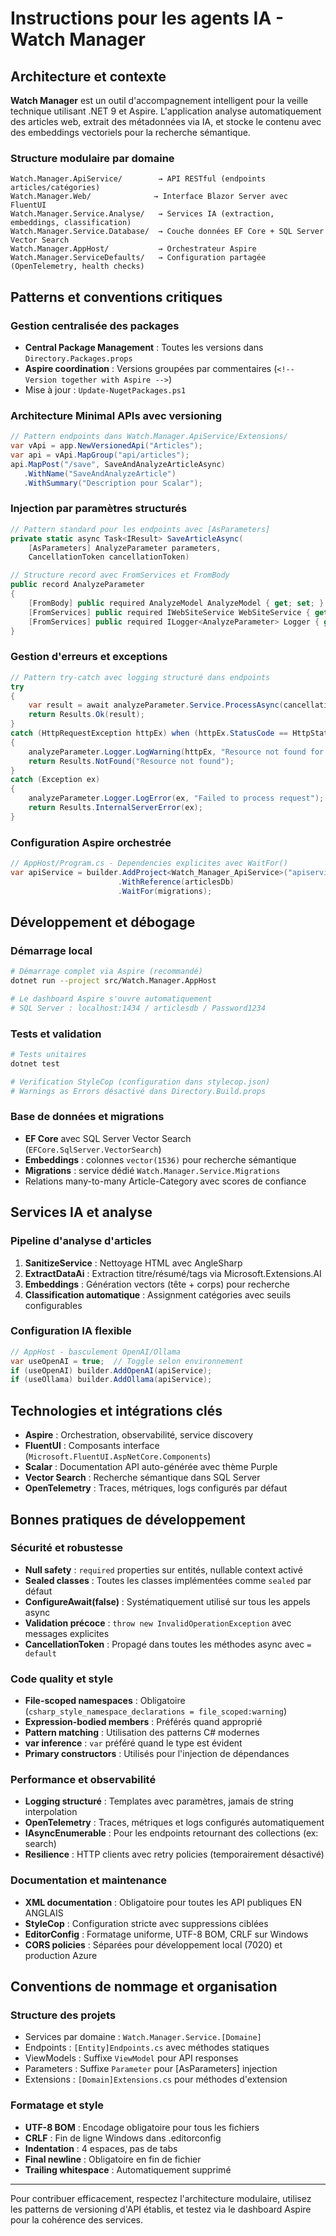 ﻿# Instructions pour les agents IA - Watch Manager

## Architecture et contexte

**Watch Manager** est un outil d'accompagnement intelligent pour la veille technique utilisant .NET 9 et Aspire. L'application analyse automatiquement des articles web, extrait des métadonnées via IA, et stocke le contenu avec des embeddings vectoriels pour la recherche sémantique.

### Structure modulaire par domaine

```
Watch.Manager.ApiService/        → API RESTful (endpoints articles/catégories)
Watch.Manager.Web/              → Interface Blazor Server avec FluentUI
Watch.Manager.Service.Analyse/   → Services IA (extraction, embeddings, classification)
Watch.Manager.Service.Database/  → Couche données EF Core + SQL Server Vector Search
Watch.Manager.AppHost/           → Orchestrateur Aspire
Watch.Manager.ServiceDefaults/   → Configuration partagée (OpenTelemetry, health checks)
```

## Patterns et conventions critiques

### Gestion centralisée des packages
- **Central Package Management** : Toutes les versions dans `Directory.Packages.props`
- **Aspire coordination** : Versions groupées par commentaires (`<!-- Version together with Aspire -->`)
- Mise à jour : `Update-NugetPackages.ps1`

### Architecture Minimal APIs avec versioning
```csharp
// Pattern endpoints dans Watch.Manager.ApiService/Extensions/
var vApi = app.NewVersionedApi("Articles");
var api = vApi.MapGroup("api/articles");
api.MapPost("/save", SaveAndAnalyzeArticleAsync)
   .WithName("SaveAndAnalyzeArticle")
   .WithSummary("Description pour Scalar");
```

### Injection par paramètres structurés
```csharp
// Pattern standard pour les endpoints avec [AsParameters]
private static async Task<IResult> SaveArticleAsync(
    [AsParameters] AnalyzeParameter parameters,
    CancellationToken cancellationToken)

// Structure record avec FromServices et FromBody
public record AnalyzeParameter
{
    [FromBody] public required AnalyzeModel AnalyzeModel { get; set; }
    [FromServices] public required IWebSiteService WebSiteService { get; set; }
    [FromServices] public required ILogger<AnalyzeParameter> Logger { get; set; }
}
```

### Gestion d'erreurs et exceptions
```csharp
// Pattern try-catch avec logging structuré dans endpoints
try
{
    var result = await analyzeParameter.Service.ProcessAsync(cancellationToken).ConfigureAwait(false);
    return Results.Ok(result);
}
catch (HttpRequestException httpEx) when (httpEx.StatusCode == HttpStatusCode.NotFound)
{
    analyzeParameter.Logger.LogWarning(httpEx, "Resource not found for {Url}", url);
    return Results.NotFound("Resource not found");
}
catch (Exception ex)
{
    analyzeParameter.Logger.LogError(ex, "Failed to process request");
    return Results.InternalServerError(ex);
}
```

### Configuration Aspire orchestrée
```csharp
// AppHost/Program.cs - Dependencies explicites avec WaitFor()
var apiService = builder.AddProject<Watch_Manager_ApiService>("apiservice")
                        .WithReference(articlesDb)
                        .WaitFor(migrations);
```

## Développement et débogage

### Démarrage local
```bash
# Démarrage complet via Aspire (recommandé)
dotnet run --project src/Watch.Manager.AppHost

# Le dashboard Aspire s'ouvre automatiquement
# SQL Server : localhost:1434 / articlesdb / Password1234
```

### Tests et validation
```bash
# Tests unitaires
dotnet test

# Verification StyleCop (configuration dans stylecop.json)
# Warnings as Errors désactivé dans Directory.Build.props
```

### Base de données et migrations
- **EF Core** avec SQL Server Vector Search (`EFCore.SqlServer.VectorSearch`)
- **Embeddings** : colonnes `vector(1536)` pour recherche sémantique
- **Migrations** : service dédié `Watch.Manager.Service.Migrations`
- Relations many-to-many Article-Category avec scores de confiance

## Services IA et analyse

### Pipeline d'analyse d'articles
1. **SanitizeService** : Nettoyage HTML avec AngleSharp
2. **ExtractDataAi** : Extraction titre/résumé/tags via Microsoft.Extensions.AI
3. **Embeddings** : Génération vectors (tête + corps) pour recherche
4. **Classification automatique** : Assignment catégories avec seuils configurables

### Configuration IA flexible
```csharp
// AppHost - basculement OpenAI/Ollama
var useOpenAI = true;  // Toggle selon environnement
if (useOpenAI) builder.AddOpenAI(apiService);
if (useOllama) builder.AddOllama(apiService);
```

## Technologies et intégrations clés

- **Aspire** : Orchestration, observabilité, service discovery
- **FluentUI** : Composants interface (`Microsoft.FluentUI.AspNetCore.Components`)
- **Scalar** : Documentation API auto-générée avec thème Purple
- **Vector Search** : Recherche sémantique dans SQL Server
- **OpenTelemetry** : Traces, métriques, logs configurés par défaut

## Bonnes pratiques de développement

### Sécurité et robustesse
- **Null safety** : `required` properties sur entités, nullable context activé
- **Sealed classes** : Toutes les classes implémentées comme `sealed` par défaut
- **ConfigureAwait(false)** : Systématiquement utilisé sur tous les appels async
- **Validation précoce** : `throw new InvalidOperationException` avec messages explicites
- **CancellationToken** : Propagé dans toutes les méthodes async avec `= default`

### Code quality et style
- **File-scoped namespaces** : Obligatoire (`csharp_style_namespace_declarations = file_scoped:warning`)
- **Expression-bodied members** : Préférés quand approprié
- **Pattern matching** : Utilisation des patterns C# modernes
- **var inference** : `var` préféré quand le type est évident
- **Primary constructors** : Utilisés pour l'injection de dépendances

### Performance et observabilité
- **Logging structuré** : Templates avec paramètres, jamais de string interpolation
- **OpenTelemetry** : Traces, métriques et logs configurés automatiquement
- **IAsyncEnumerable** : Pour les endpoints retournant des collections (ex: search)
- **Resilience** : HTTP clients avec retry policies (temporairement désactivé)

### Documentation et maintenance
- **XML documentation** : Obligatoire pour toutes les API publiques EN ANGLAIS
- **StyleCop** : Configuration stricte avec suppressions ciblées
- **EditorConfig** : Formatage uniforme, UTF-8 BOM, CRLF sur Windows
- **CORS policies** : Séparées pour développement local (7020) et production Azure

## Conventions de nommage et organisation

### Structure des projets
- Services par domaine : `Watch.Manager.Service.[Domaine]`
- Endpoints : `[Entity]Endpoints.cs` avec méthodes statiques
- ViewModels : Suffixe `ViewModel` pour API responses
- Parameters : Suffixe `Parameter` pour [AsParameters] injection
- Extensions : `[Domain]Extensions.cs` pour méthodes d'extension

### Formatage et style
- **UTF-8 BOM** : Encodage obligatoire pour tous les fichiers
- **CRLF** : Fin de ligne Windows dans .editorconfig
- **Indentation** : 4 espaces, pas de tabs
- **Final newline** : Obligatoire en fin de fichier
- **Trailing whitespace** : Automatiquement supprimé

---

Pour contribuer efficacement, respectez l'architecture modulaire, utilisez les patterns de versioning d'API établis, et testez via le dashboard Aspire pour la cohérence des services.
